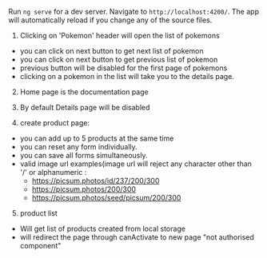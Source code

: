 Run `ng serve` for a dev server. Navigate to `http://localhost:4200/`. The app will automatically reload if you change any of the source files.

1. Clicking on 'Pokemon' header will open the list of pokemons
 - you can click on next button to get next list of pokemon
 - you can click on next button to get previous list of pokemon
 - previous button will be disabled for the first page of pokemons
 - clicking on a pokemon in the list will take you to the details page.
 
 2. Home page is the documentation page
 
 3. By default Details page will be disabled
 
 4. create product page:
  - you can add up to 5 products at the same time
  - you can reset any form individually.
  - you can save all forms simultaneously.
  - valid image url examples(image url will reject any character other than '/' or alphanumeric :
    - https://picsum.photos/id/237/200/300
    - https://picsum.photos/200/300
    - https://picsum.photos/seed/picsum/200/300
  
 5. product list
  - Will get list of products created from local storage
  - will redirect the page through canActivate to new page "not authorised component"
  
 
